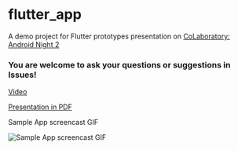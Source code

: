 # flutter_app

A demo project for Flutter prototypes presentation on [CoLaboratory: Android Night 2](https://careers.kaspersky.ru/events/colaboratory-android-night-2-bumblebee/)

### You are welcome to ask your questions or suggestions in Issues!

[Video](https://youtu.be/NjDC2DXh34c?t=1150)

[Presentation in PDF](Flutter_Prototypes.pdf)


Sample App screencast GIF

![Sample App screencast GIF](Fluber.gif)


